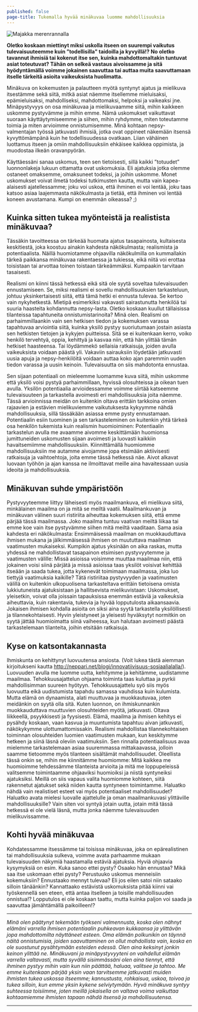 ```yaml
---
published: false
page-title: Tukemalla hyvää minäkuvaa luomme mahdollisuuksia
---
```


![Majakka merenrannalla]({{site.baseurl}}/uploaded-images/majakka-merenrannalla.jpeg)

**Oletko koskaan miettinyt miksi uskolla itseen on suurempi vaikutus tulevaisuuteemme kuin ”todellisilla" taidoilla ja kyvyillä!? No oletko tavannut ihmisiä tai kokenut itse sen, kuinka mahdottomaltakin tuntuvat asiat toteutuvat? Tähän on selkeä vastaus aivoissamme ja sitä hyödyntämällä voimme jokainen saavuttaa tai auttaa muita saavuttamaan itselle tärkeitä asioita vaikeuksista huolimatta.**

Minäkuva on kokemusten ja palautteen myötä syntynyt ajatus ja mielikuva itsestämme sekä siitä, mitkä asiat näemme itsellemme mieluisaksi, epämieluisaksi, mahdolliseksi, mahdottomaksi, helpoksi ja vaikeaksi jne. Minäpystyvyys on osa minäkuvaa ja mielikuvaamme siitä, mihin kaikkeen uskomme pystyvämme ja mihin emme. Nämä uskomukset vaikuttavat suoraan käyttäytymiseemme ja siihen, mihin ryhdymme, miten toteutamme toimia ja miten arvioimme onnistumisemme. Minä kohtaan nepsy-valmentajan työssä jatkuvasti ihmisiä, jotka ovat oppineet näkemään itsensä kyvyttömämpänä kuin he todellisuudessa ovatkaan. Liian vähäinen luottamus itseen ja omiin mahdollisuuksiin ehkäisee kaikkea oppimista, ja muodostaa ilkeän oravanpyörän.

Käyttäessäni sanaa uskomus, teen sen tietoisesti, sillä kaikki ”totuudet” luonnonlakeja lukuun ottamatta ovat uskomuksia. Eli ajatuksia jotka olemme ostaneet omaksemme, omaksuneet todeksi, ja joihin uskomme. Monet uskomukset voivat ilmetä todeksi tutkimusten kautta, mutta vain kapea-alaisesti ajatellessamme; joku voi uskoa, että ihminen ei voi lentää, joku taas katsoo asiaa laajemmasta näkökulmasta ja tietää, että ihminen voi lentää koneen avustamana. Kumpi on enemmän oikeassa? ;)

## Kuinka sitten tukea myönteistä ja realistista minäkuvaa?
Tässäkin tavoitteessa on tärkeää huomata ajatus tasapainosta, kultaisesta keskitiestä, joka koostuu ainakin kahdesta näkökulmasta; realismista ja potentiaalista. Näillä huomiotamme ohjaavilla näkökulmilla on kummallakin tärkeä paikkansa minäkuvaa rakentaessa ja tukiessa, eikä niitä voi erottaa toisistaan tai arvottaa toinen toistaan tärkeämmäksi. Kumpaakin tarvitaan tasaisesti.

Realismi on kiinni tässä hetkessä eikä sitä ole syytä soveltaa tulevaisuuden ennustamiseen. Se, miksi realismi ei sovellu mahdollisuuksien tarkasteluun, johtuu yksinkertaisesti siitä, että tämä hetki ei ennusta tulevaa. Se kertoo vain nykyhetkestä. Mietipä esimerkiksi vakavasti sairastunutta henkilöä tai suuria haasteita kohdannutta nepsy-lasta. Oletko koskaan kuullut tällaisissa tilanteissa tapahtuneita onnistumistarinoita? Minä olen. Realismi on parhaimmillaankin vain sen hetkisen tiedon ja kokemuksen varassa tapahtuvaa arviointia siitä, kuinka yksilö pystyy suoriutumaan jostain asiasta sen hetkisten tietojen ja kykyjen puitteissa. Sitä se ei kuitenkaan kerro, voiko henkilö tervehtyä, oppia, kehittyä ja kasvaa niin, että hän ylittää tämän hetkiset haasteensa. Tai löydämmekö sellaisia ratkaisuja, joiden avulla vaikeuksista voidaan päästä yli. Vakaviin sairauksiin löydetään jatkuvasti uusia apuja ja nepsy-henkilöitä voidaan auttaa koko ajan paremmin uuden tiedon varassa ja uusin keinoin. Tulevaisuutta on siis mahdotonta ennustaa.

Sen sijaan potentiaali on mieleemme luomamme kuva siitä, mihin uskomme että yksilö voisi pystyä parhaimmillaan, hyvissä olosuhteissa ja oikean tuen avulla. Yksilön potentiaalia arvioidessamme voimme siirtää katseemme tulevaisuuteen ja tarkastella avoimesti eri mahdollisuuksia joita näemme. Tässä arvioinnissa meidän on kuitenkin oltava erittäin tarkkoina omien rajaavien ja estävien mielikuviemme vaikutuksesta kykyymme nähdä mahdollisuuksia, sillä tässäkään asiassa emme pysty ennustamaan. Potentiaalin esiin tuominen ja sen tarkasteleminen on kuitenkin yhtä tärkeä osa henkilön tukemista kuin realismin huomioiminen: Potentiaalin tarkastelun avulla me avaamme aivomme keskittämään huomionsa jumittuneiden uskomusten sijaan avoimesti ja luovasti kaikkiin havaitsemiimme mahdollisuuksiin. Kiinnittämällä huomiomme mahdollisuuksiin me autamme aivojamme jopa etsimään aktiivisesti ratkaisuja ja vaihtoehtoja, joita emme tässä hetkessä näe. Aivot alkavat luovaan työhön ja ajan kanssa ne ilmoittavat meille aina havaitessaan uusia ideoita ja mahdollisuuksia.

## Minäkuvan suhde ympäristöön
Pystyvyyteemme liittyy läheisesti myös maailmankuva, eli mielikuva siitä, minkälainen maailma on ja mitä se meiltä vaatii. Maailmankuvan ja minäkuvan välinen suuri ristiriita aiheuttaa kokemuksen siitä, että emme pärjää tässä maailmassa. Joko maailma tuntuu vaativan meiltä liikaa tai emme koe vain itse pystyvämme siihen mitä meiltä vaaditaan. Sama asia kahdesta eri näkökulmasta: Ensimmäisessä maailman on muokkauduttava ihmisen mukana ja jälkimmäisessä ihmisen on muututtava maailman vaatimusten mukaiseksi. Kumpikin ajatus yksinään on aika raskas, mutta yhdessä ne mahdollistavat tasapainon etsimisen pystyvyytemme ja vaatimusten välille: Missä asioissa voisimme muuttaa maailmaa niin, että jokainen voisi siinä pärjätä ja missä asioissa taas yksilöt voisivat kehittää itseään ja saada tukea, jotta kykenevät toimimaan maailmassa, joka luo tiettyjä vaatimuksia kaikille?
Tätä ristiriitaa pystyvyyden ja vaatimusten välillä on kuitenkin ulkopuolisena tarkasteltava erittäin tietoisena omista lukkiutuneista ajatuksistaan ja hallitsevista mielikuvistaan: Uskomukset, yleisetkin, voivat olla joissain tapauksissa enemmän estäviä ja vaikeuksia aiheuttavia, kuin rakentavia, tukevia ja hyvää lopputulosta aikaansaavia. Jokaisen ihmisen kohdalla asioita on siksi aina syytä tarkastella yksilöllisesti ja tilannekohtaisesti. Hyvin yleistyneet ja yleisesti hyväksytyt normitkin on syytä jättää huomioimatta siinä vaiheessa, kun halutaan avoimesti päästä tarkastelemaan tilanteita, joihin etsitään ratkaisuja.

## Kyse on katsontakannasta
Ihmiskunta on kehittynyt luovuutensa ansiosta. (Voit lukea tästä aiemman kirjoitukseni kautta http://neppari.net/blogi/innovatiivisuus-sosiaalialalla/). Luovuuden avulla me luomme uutta, kehitymme ja kehitämme, uudistamme maailmaa. Tehokkuusajattelun ohjaama toiminta taas kuluttaa ja pyrkii mahdollisimman suureen hyötyyn. Tehokkuusajattelu syö siis myös luovuutta eikä uudistumista tapahdu samassa vauhdissa kuin kulumista. Mutta elämä on dynaamista, alati muuttuvaa ja muokkautuvaa, joten meidänkin on syytä olla sitä. Kuten luonnon, on ihmiskunnankin muokkauduttava muuttuvien olosuhteiden myötä, jatkuvasti. Oltava liikkeellä, psyykkisesti ja fyysisesti. Elämä, maailma ja ihmisen kehitys ei pysähdy koskaan, vaan kasvua ja muuntumista tapahtuu aivan jatkuvasti, näkökykymme ulottumattomissakin.
Realismi mahdollistaa tilannekohtaisen toiminnan olosuhteiden luomien vaatimusten mukaan, kun keskitymme hetkeen ja siinä läsnä oleviin vaatimuksiin. Sen rinnalla potentiaalisuus avaa mielemme tarkastelemaan asiaa suuremmassa mittakaavassa, jolloin saamme tietoomme myös tilanteen sisältämät mahdollisuudet. Oleellista tässä onkin se, mihin me kiinnitämme huomiomme: Mitä kaikkea me huomioimme tehdessämme tilanteista arvioita ja mitä me loppupeleissä valitsemme toimintaamme ohjaaviksi huomioiksi ja niistä syntyneiksi ajatuksiksi. Meillä on siis vapaus valita huomiomme kohteen, siitä rakennetut ajatukset sekä niiden kautta syntyneen toimintamme. Haluatko nähdä vain realistiset esteet vai myös potentiaaliset mahdollisuudet? Haluatko avata mielesi luovalle ajattelulle ja oman maailmankuvasi ylittäville mahdollisuuksille? Vain siten voi syntyä jotain uutta, jotain mitä tässä hetkessä ei ole vielä läsnä, mutta jonka näemme tulevaisuuden mielikuvissamme.

## Kohti hyvää minäkuvaa
Kohdatessamme itsessämme tai toisissa minäkuvaa, joka on epärealistinen tai mahdollisuuksia sulkeva, voimme avata parhaamme mukaan tulevaisuuden näkymiä haastamalla estäviä ajatuksia. Hyviä ohjaavia kysymyksiä on esim. Kuka sanoo ettei pysty? Osaako hän ennustaa? Mikä saa itse uskomaan ettei pysty? Perustuuko uskomus menneisiin kokemuksiin? Ennustaako mennyt tulevaa? Eli jos eilen satoi niin sataako silloin tänäänkin? Kannattaako estävistä uskomuksista pitää kiinni vai työskennellä sen eteen, että antaa itselleen ja toisille mahdollisuuden onnistua!? Lopputulos ei ole koskaan taattu, mutta kuinka paljon voi saada ja saavuttaa jämähtämällä paikoilleen!?

___

_Minä olen päätynyt tekemään työkseni valmennusta, koska olen nähnyt elämäni varrella ihmisen potentiaalin puhkeavan kukkaansa ja ylittävän jopa mahdottomilta näyttäneet esteen. Oma elämän polkunikin on täynnä näitä onnistumisia, joiden saavuttaminen on ollut mahdollista vain, koska en ole suostunut pysähtymään esteiden edessä. Olen aina keksinyt jonkin keinon ylittää ne. Minäkuvani ja minäpystyvyyteni on vaihdellut elämän varrella valtavasti, mutta syvällä sisimmässäni olen aina tiennyt, että ihminen pystyy mihin vain kun niin päättää, haluaa, valitsee ja tahtoo. Me emme kuitenkaan pärjää yksin vaan tarvitsemme jatkuvasti muiden ihmisten tukea uskossa itseemme; kannustusta, rohkaisua, uskoa, toivoa ja tukea silloin, kun emme yksin kykene selviytymään. Hyvä minäkuva syntyy suhteessa toisiimme, joten meillä jokaisella on valtava voima vaikuttaa kohtaamiemme ihmisten tapaan nähdä itsensä ja mahdollisuutensa._

___
